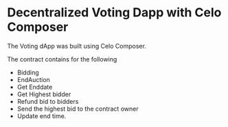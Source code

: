 # Decentralized Voting Dapp with Celo Composer
The Voting dApp was built using Celo Composer. 

The contract contains for the following
  - Bidding
  - EndAuction
  - Get Enddate
  - Get Highest bidder
  - Refund bid to bidders
  - Send the highest bid to the contract owner
  - Update end time.


